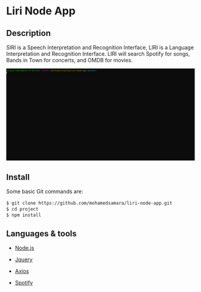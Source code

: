 # Liri Node App

## Description

SIRI is a Speech Interpretation and Recognition Interface, LIRI is a Language Interpretation and Recognition Interface. LIRI will search Spotify for songs, Bands in Town for concerts, and OMDB for movies.

![Liri Node App](/screenshots/omdb.gif)

## Install

Some basic Git commands are:

```
$ git clone https://github.com/mohamedsamara/liri-node-app.git
$ cd project
$ npm install

```

## Languages & tools

- [Node.js](https://nodejs.org/en/)

- [Jquery](https://jquery.com/)

- [Axios](https://github.com/axios/axios)

- [Spotify](https://developer.spotify.com/)

